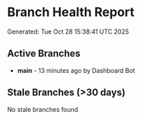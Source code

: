 # Branch Health Report
Generated: Tue Oct 28 15:38:41 UTC 2025

## Active Branches
- **main** - 13 minutes ago by Dashboard Bot

## Stale Branches (>30 days)
No stale branches found
